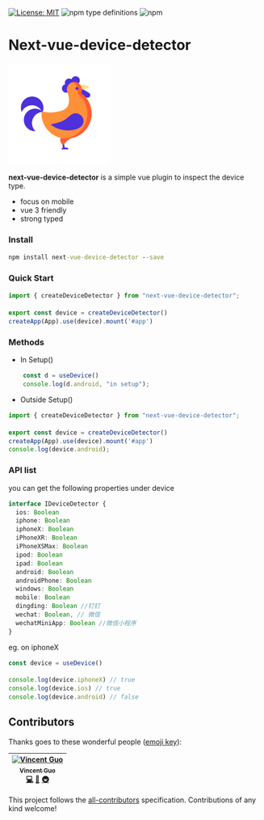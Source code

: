 [![License: MIT](https://img.shields.io/badge/License-MIT-yellow.svg)](https://opensource.org/licenses/MIT)
![npm type definitions](https://img.shields.io/npm/types/next-vue-device-detector.svg?style=flat)
![npm](https://img.shields.io/npm/dt/next-vue-device-detector.svg?style=flat)

# Next-vue-device-detector

![](https://raw.githubusercontent.com/dreambo8563/static-assets/master/watcher2.png)

**next-vue-device-detector** is a simple vue plugin to inspect the device type.

- focus on mobile
- vue 3 friendly
- strong typed


### Install

```cmd
npm install next-vue-device-detector --save
```

### Quick Start

```ts
import { createDeviceDetector } from "next-vue-device-detector";

export const device = createDeviceDetector()
createApp(App).use(device).mount('#app')
```

### Methods

- In Setup()
```ts
    const d = useDevice()
    console.log(d.android, "in setup");
```
- Outside Setup()
```ts
import { createDeviceDetector } from "next-vue-device-detector";

export const device = createDeviceDetector()
createApp(App).use(device).mount('#app')
console.log(device.android);
```

### API list

you can get the following properties under device

```ts
interface IDeviceDetector {
  ios: Boolean
  iphone: Boolean
  iphoneX: Boolean
  iPhoneXR: Boolean
  iPhoneXSMax: Boolean
  ipod: Boolean
  ipad: Boolean
  android: Boolean
  androidPhone: Boolean
  windows: Boolean
  mobile: Boolean
  dingding: Boolean //钉钉
  wechat: Boolean, // 微信
  wechatMiniApp: Boolean //微信小程序
}
```

eg.
on iphoneX

```ts
const device = useDevice()

console.log(device.iphoneX) // true
console.log(device.ios) // true
console.log(device.android) // false
```


## Contributors

Thanks goes to these wonderful people ([emoji key](https://github.com/all-contributors/all-contributors#emoji-key)):

<!-- ALL-CONTRIBUTORS-LIST:START - Do not remove or modify this section -->
<!-- prettier-ignore -->
| [<img src="https://avatars2.githubusercontent.com/u/6948318?v=4" width="100px;" alt="Vincent Guo"/><br /><sub><b>Vincent Guo</b></sub>](https://dreambo8563.github.io/)<br />[💻](https://github.com/dreambo8563/vue-DeviceDetector/commits?author=dreambo8563 "Code") [📖](https://github.com/dreambo8563/vue-DeviceDetector/commits?author=dreambo8563 "Documentation") [🚇](#infra-dreambo8563 "Infrastructure (Hosting, Build-Tools, etc)") |
| :---: |

<!-- ALL-CONTRIBUTORS-LIST:END -->

This project follows the [all-contributors](https://github.com/all-contributors/all-contributors) specification. Contributions of any kind welcome!
